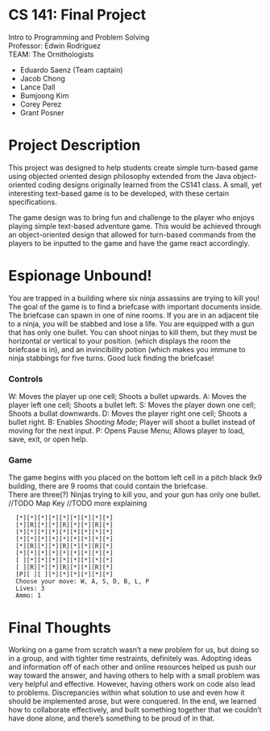 CS 141: Final Project
===
Intro to Programming and Problem Solving  
Professor: Edwin Rodríguez  
TEAM: The Ornithologists  
* Eduardo Saenz (Team captain)
* Jacob Chong
* Lance Dall
* Bumjoong Kim
* Corey Perez
* Grant Posner

Project Description
===
This project was designed to help students create simple turn-based game using objected oriented design philosophy extended 
from the Java object-oriented coding designs originally learned from the CS141 class. A small, yet interesting text-based game is to be developed, with these certain specifications.
 
The game design was to bring fun and challenge to the player who enjoys playing simple text-based adventure game. 
This would be achieved through an object-oriented design that allowed for turn-based commands from the players to be inputted to the 
game and have the game react accordingly.

Espionage Unbound!
===
You are trapped in a building where six ninja assassins are trying to kill you! The goal of the game is to find a briefcase with important documents inside.  The briefcase can spawn in one of nine rooms. If you are in an adjacent tile to a ninja, you will be stabbed and lose a life. You are equipped with a gun that has only one bullet. You can shoot ninjas to kill them, but they must be horizontal or vertical to your position. (which displays the room the briefcase is in), and an invincibility potion (which makes you immune to ninja stabbings for five turns. Good luck finding the briefcase!

### Controls
W: Moves the player up one cell; Shoots a bullet upwards.
A: Moves the player left one cell; Shoots a bullet left.
S: Moves the player down one cell; Shoots a bullat downwards.
D: Moves the player right one cell; Shoots a bullet right.
B: Enables _Shooting Mode_; Player will shoot a bullet instead of moving for the next input.
P: Opens Pause Menu; Allows player to load, save, exit, or open help.

### Game
The game begins with you placed on the bottom left cell in a pitch black 9x9 building, there are 9 rooms that could contain the briefcase.  
There are three(?) Ninjas trying to kill you, and your gun has only one bullet.
//TODO Map Key
//TODO more explaining
```
  [*][*][*][*][*][*][*][*][*]  
  [*][R][*][*][R][*][*][R][*]  
  [*][*][*][*][*][*][*][*][*]  
  [*][*][*][*][*][*][*][*][*]  
  [*][R][*][*][R][*][*][R][*]  
  [*][*][*][*][*][*][*][*][*]  
  [ ][*][*][*][*][*][*][*][*]  
  [ ][R][*][*][R][*][*][R][*]  
  [P][ ][ ][*][*][*][*][*][*]  
  Choose your move: W, A, S, D, B, L, P
  Lives: 3
  Ammo: 1
```

Final Thoughts
===
Working on a game from scratch wasn’t a new problem for us, but doing so in a group, and with tighter time restraints, definitely was. 
Adopting ideas and information off of each other and online resources helped us push our way toward the answer, and having others to help 
with a small problem was very helpful and effective. However, having others work on code also lead to problems. Discrepancies within what 
solution to use and even how it should be implemented arose, but were conquered. In the end, we learned how to collaborate effectively, 
and built something together that we couldn’t have done alone, and there’s something to be proud of in that.

